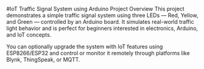  #IoT Traffic Signal System using Arduino
Project Overview
This project demonstrates a simple traffic signal system using three LEDs — Red, Yellow, and Green — controlled by an Arduino board. It simulates real-world traffic light behavior and is perfect for beginners interested in electronics, Arduino, and IoT concepts.

You can optionally upgrade the system with IoT features using ESP8266/ESP32 and control or monitor it remotely through platforms like Blynk, ThingSpeak, or MQTT.

